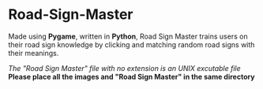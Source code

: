 # Road-Sign-Master
Made using **Pygame**, written in **Python**, Road Sign Master trains users on their road sign knowledge by clicking and matching random road signs with their meanings.

*The "Road Sign Master" file with no extension is an UNIX excutable file*
**Please place all the images and "Road Sign Master" in the same directory**
